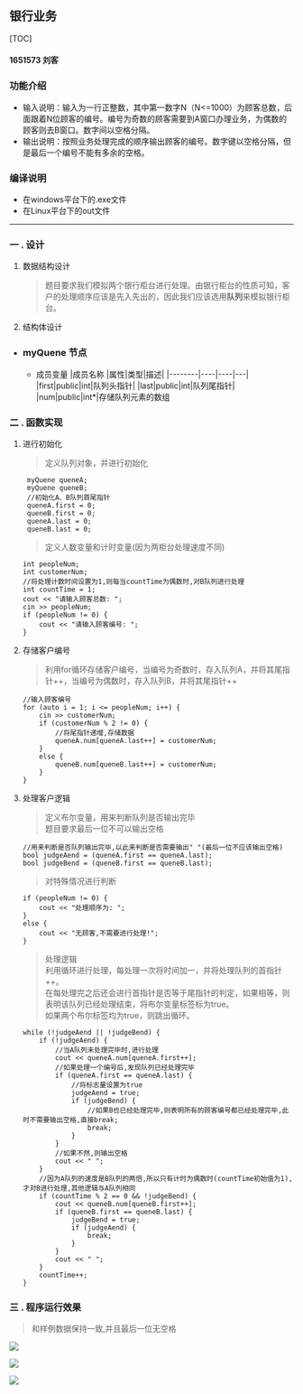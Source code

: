 ## 银行业务

[TOC]

#### 1651573 刘客 

### **功能介绍**

- 输入说明：输入为一行正整数，其中第一数字N（N<=1000）为顾客总数，后面跟着N位顾客的编号。编号为奇数的顾客需要到A窗口办理业务，为偶数的顾客则去B窗口。数字间以空格分隔。
- 输出说明：按照业务处理完成的顺序输出顾客的编号。数字键以空格分隔，但是最后一个编号不能有多余的空格。

### **编译说明**

+ 在windows平台下的.exe文件
+ 在Linux平台下的out文件

----

### 一 . 设计
1. 数据结构设计

    >题目要求我们模拟两个银行柜台进行处理。由银行柜台的性质可知，客户的处理顺序应该是先入先出的，因此我们应该选用<b>队列</b>来模拟银行柜台。

2. 结构体设计
+ ### myQuene 节点
  + 成员变量
    |成员名称 |属性|类型|描述|
    |--------|----|----|---|
    |first|public|int|队列头指针|
    |last|public|int|队列尾指针|
    |num|public|int*|存储队列元素的数组

### 二 . 函数实现
1. 进行初始化
   >定义队列对象，并进行初始化

        myQuene queneA;
        myQuene queneB;
        //初始化A、B队列首尾指针
        queneA.first = 0; 
        queneB.first = 0;
        queneA.last = 0;
        queneB.last = 0;

    >定义人数变量和计时变量(因为两柜台处理速度不同)
    ```
    int peopleNum;
	int customerNum;
	//将处理计数时间设置为1,则每当countTime为偶数时,对B队列进行处理
	int countTime = 1;
	cout << "请输入顾客总数: ";
	cin >> peopleNum;
	if (peopleNum != 0) {
		cout << "请输入顾客编号: ";
	}
    ```

2. 存储客户编号
   >利用for循环存储客户编号，当编号为奇数时，存入队列A，并将其尾指针++，当编号为偶数时，存入队列B，并将其尾指针++
    ```
    //输入顾客编号
	for (auto i = 1; i <= peopleNum; i++) {
		cin >> customerNum;
		if (customerNum % 2 != 0) {
			//将尾指针递增,存储数据
			queneA.num[queneA.last++] = customerNum;
		}
		else {
			queneB.num[queneB.last++] = customerNum;
		}
	}

    ```

3. 处理客户逻辑
   
   >	定义布尔变量，用来判断队列是否输出完毕<br>
题目要求最后一位不可以输出空格

    ```
    //用来判断是否队列输出完毕,以此来判断是否需要输出" "(最后一位不应该输出空格)
	bool judgeAend = (queneA.first == queneA.last);
	bool judgeBend = (queneB.first == queneB.last);
    ```

    >对特殊情况进行判断
    ```
    if (peopleNum != 0) {
		cout << "处理顺序为: ";
	}
	else {
		cout << "无顾客,不需要进行处理!";
	}
    ```
    >处理逻辑<br>
    利用循环进行处理，每处理一次将时间加一，并将处理队列的首指针++。<br>在每处理完之后还会进行首指针是否等于尾指针的判定，如果相等，则表明该队列已经处理结束，将布尔变量标签标为true。<br>如果两个布尔标签均为true，则跳出循环。

    ```
    while (!judgeAend || !judgeBend) {
		if (!judgeAend) {
			//当A队列未处理完毕时,进行处理
			cout << queneA.num[queneA.first++];
			//如果处理一个编号后,发现队列已经处理完毕
			if (queneA.first == queneA.last) {
				//将标志量设置为true
				judgeAend = true;
				if (judgeBend) {
					//如果B也已经处理完毕,则表明所有的顾客编号都已经处理完毕,此时不需要输出空格,直接break;
					break;
				}
			}
			//如果不然,则输出空格
			cout << " ";
		}
		//因为A队列的速度是B队列的两倍,所以只有计时为偶数时(countTime初始值为1),才对B进行处理,其他逻辑与A队列相同
		if (countTime % 2 == 0 && !judgeBend) {
			cout << queneB.num[queneB.first++];
			if (queneB.first == queneB.last) {
				judgeBend = true;
				if (judgeAend) {
					break;
				}
			}
			cout << " ";
		}
		countTime++;
	}
    ```

### 三 . 程序运行效果

> 和样例数据保持一致,并且最后一位无空格

![](1.png)

![](2.png)

![](3.png)





